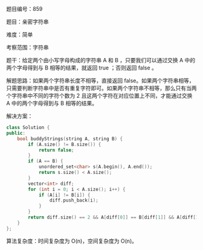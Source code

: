 题目编号：859

题目：亲密字符串

难度：简单

考察范围：字符串

题干：给定两个由小写字母构成的字符串 A 和 B ，只要我们可以通过交换 A 中的两个字母得到与 B 相等的结果，就返回 true ；否则返回 false 。

解题思路：如果两个字符串长度不相等，直接返回 false。如果两个字符串相等，只需要判断字符串中是否有重复字符即可。如果两个字符串不相等，那么只有当两个字符串中不同的字符个数为 2 且这两个字符在对应位置上不同，才能通过交换 A 中的两个字母得到与 B 相等的结果。

解决方案：

```cpp
class Solution {
public:
    bool buddyStrings(string A, string B) {
        if (A.size() != B.size()) {
            return false;
        }
        if (A == B) {
            unordered_set<char> s(A.begin(), A.end());
            return s.size() < A.size();
        }
        vector<int> diff;
        for (int i = 0; i < A.size(); i++) {
            if (A[i] != B[i]) {
                diff.push_back(i);
            }
        }
        return diff.size() == 2 && A[diff[0]] == B[diff[1]] && A[diff[1]] == B[diff[0]];
    }
};
```

算法复杂度：时间复杂度为 O(n)，空间复杂度为 O(n)。